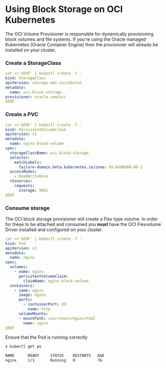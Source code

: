 # Using Block Storage on OCI Kubernetes 

The OCI Volume Provisioner is responsible for dynamically provisioning block volumes and file systems. If you're using the Oracle managed Kubernetes (Oracle Container Engine) then the provisioner will already be installed on your cluster.

### Create a StorageClass

```yaml
cat <<'$EOF' | kubectl create -f -
kind: StorageClass
apiVersion: storage.k8s.io/v1beta1
metadata:
  name: oci-block-storage
provisioner: oracle.com/oci
$EOF  
```

### Create a PVC

```yaml
cat <<'$EOF' | kubectl create -f -
kind: PersistentVolumeClaim
apiVersion: v1
metadata:
  name: nginx-block-volume
spec:
  storageClassName: oci-block-storage
  selector:
    matchLabels:
      failure-domain.beta.kubernetes.io/zone: US-ASHBURN-AD-1
  accessModes:
    - ReadWriteOnce
  resources:
    requests:
      storage: 50Gi
$EOF  
```

### Consume storage

The OCI block storage provisioner will create a Flex type volume. In order for these to be attached and consumed you **must** have the OCI Flexvolume Driver installed and configured on your cluster.

```yaml
cat <<'$EOF' | kubectl create -f -
kind: Pod
apiVersion: v1
metadata:
  name: nginx
spec:
  volumes:
    - name: nginx
      persistentVolumeClaim:
        claimName: nginx-block-volume
  containers:
    - name: nginx
      image: nginx
      ports:
        - containerPort: 80
          name: http
      volumeMounts:
      - mountPath: /usr/share/nginx/html
        name: nginx
$EOF 
```

Ensure that the Pod is running correctly 

```sh
❯ kubectl get po

NAME      READY     STATUS    RESTARTS   AGE
nginx     1/1       Running   0          7m
```

